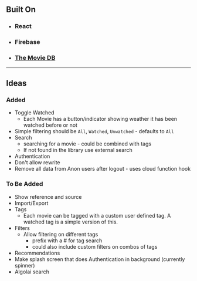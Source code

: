 ## Built On
- ### React
- ### Firebase
- ### [The Movie DB](https://www.themoviedb.org)

---

## Ideas

### Added
- Toggle Watched
  - Each Movie has a button/indicator showing weather it has been watched before or not
- Simple filtering should be `All`, `Watched`, `Unwatched` -    defaults to `All`
- Search
  - searching for a movie - could be combined with tags
  - If not found in the library use external search
- Authentication
- Don't allow rewrite
- Remove all data from Anon users after logout - uses cloud function hook


### To Be Added
- Show reference and source
- Import/Export
- Tags
  - Each movie can be tagged with a custom user defined tag. A watched tag is a simple version of this.
- Filters
  - Allow filtering on different tags
    - prefix with a # for tag search
    - could also include custom filters on combos of tags
- Recommendations
- Make splash screen that does Authentication in background (currently spinner)
- Algolai search

